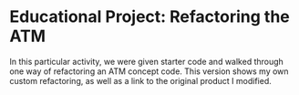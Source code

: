 # Educational Project: Refactoring the ATM
In this particular activity, we were given starter code and walked through one way of refactoring an ATM concept code. 
This version shows my own custom refactoring, as well as a link to the original product I modified.

